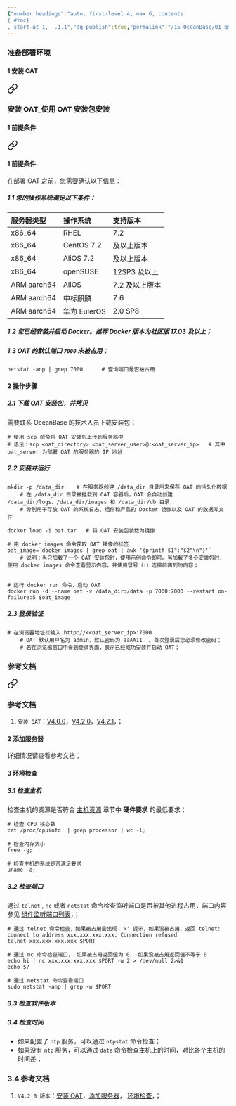 ```yaml
---
{"number headings":"auto, first-level 4, max 6, contents
{ #toc}
, start-at 1, _.1.1","dg-publish":true,"permalink":"/15_OceanBase/01_部署 OceanBase 数据库/部署，管理 OCP/准备部署环境/","dgPassFrontmatter":true}
---
```



### 准备部署环境
#### 1 安装 OAT 

<div class="transclusion internal-embed is-loaded"><a class="markdown-embed-link" href="/15-ocean-base/01-ocean-base/oat/oat-oat/" aria-label="Open link"><svg xmlns="http://www.w3.org/2000/svg" width="24" height="24" viewBox="0 0 24 24" fill="none" stroke="currentColor" stroke-width="2" stroke-linecap="round" stroke-linejoin="round" class="svg-icon lucide-link"><path d="M10 13a5 5 0 0 0 7.54.54l3-3a5 5 0 0 0-7.07-7.07l-1.72 1.71"></path><path d="M14 11a5 5 0 0 0-7.54-.54l-3 3a5 5 0 0 0 7.07 7.07l1.71-1.71"></path></svg></a><div class="markdown-embed">





### 安装 OAT_使用 OAT 安装包安装
#### 1 前提条件

<div class="transclusion internal-embed is-loaded"><a class="markdown-embed-link" href="/15-ocean-base/01-ocean-base/oat/oat-oat-all-in-one/#1" aria-label="Open link"><svg xmlns="http://www.w3.org/2000/svg" width="24" height="24" viewBox="0 0 24 24" fill="none" stroke="currentColor" stroke-width="2" stroke-linecap="round" stroke-linejoin="round" class="svg-icon lucide-link"><path d="M10 13a5 5 0 0 0 7.54.54l3-3a5 5 0 0 0-7.07-7.07l-1.72 1.71"></path><path d="M14 11a5 5 0 0 0-7.54-.54l-3 3a5 5 0 0 0 7.07 7.07l1.71-1.71"></path></svg></a><div class="markdown-embed">



#### 1 前提条件
在部署 OAT 之前，您需要确认以下信息：

##### 1.1 您的操作系统满足以下条件：
| 服务器类型   | 操作系统 |   支持版本 |
| :------------- | :---------- | :------------ |
| x86_64 |   RHEL   | 7.2  |    及以上版本 |
| x86_64  |   	CentOS 	7.2  |    及以上版本  |   
| x86_64  |   	AliOS 	7.2  |    及以上版本  |   
| x86_64  |   	openSUSE   |   	12SP3 及以上 |   
| ARM aarch64  |   	AliOS   |   	7.2 及以上版本 |   
| ARM aarch64  |   	中标麒麟  |   	7.6 |   
| ARM aarch64  |   	华为 EulerOS  |   	2.0 SP8 |   

##### 1.2 您已经安装并启动 Docker。推荐 Docker 版本为社区版 17.03 及以上；

##### 1.3 OAT 的默认端口 `7000` 未被占用；
```shell
netstat -anp | grep 7000      # 查询端口是否被占用
```



</div></div>


#### 2 操作步骤 
##### 2.1 下载 OAT 安装包，并拷贝
需要联系 OceanBase 的技术人员下载安装包；

```shell
# 使用 scp 命令将 OAT 安装包上传到服务器中
# 语法：scp <oat_directory> <oat_server_user>@:<oat_server_ip>   # 其中 oat_server 为部署 OAT 的服务器的 IP 地址

```


##### 2.2 安装并运行

```shell
mkdir -p /data_dir    # 在服务器创建 /data_dir 目录用来保存 OAT 的持久化数据
	# 在 /data_dir 目录被挂载到 OAT 容器后，OAT 会自动创建 /data_dir/logs、/data_dir/images 和 /data_dir/db 目录，
	# 分别用于存放 OAT 的系统日志、组件和产品的 Docker 镜像以及 OAT 的数据库文件

docker load -i oat.tar   # 将 OAT 安装包装载为镜像

# 用 docker images 命令获取 OAT 镜像的标签
oat_image=`docker images | grep oat | awk '{printf $1":"$2"\n"}'`
	# 说明：当只加载了一个 OAT 安装包时，使用示例命令即可。当加载了多个安装包时，使用 docker images 命令查看显示内容，并使用冒号（:）连接前两列的内容；


# 运行 docker run 命令，启动 OAT
docker run -d --name oat -v /data_dir:/data -p 7000:7000 --restart on-failure:5 $oat_image
```

##### 2.3 登录验证

```shell 
# 在浏览器地址栏输入 http://<<oat_server_ip>:7000
	# OAT 默认用户名为 admin，默认密码为 aaAA11__。首次登录后您必须修改密码；
	# 若在浏览器窗口中看到登录界面，表示已经成功安装并启动 OAT；
```



### 参考文档

<div class="transclusion internal-embed is-loaded"><a class="markdown-embed-link" href="/15-ocean-base/01-ocean-base/oat/oat-oat-all-in-one/#" aria-label="Open link"><svg xmlns="http://www.w3.org/2000/svg" width="24" height="24" viewBox="0 0 24 24" fill="none" stroke="currentColor" stroke-width="2" stroke-linecap="round" stroke-linejoin="round" class="svg-icon lucide-link"><path d="M10 13a5 5 0 0 0 7.54.54l3-3a5 5 0 0 0-7.07-7.07l-1.72 1.71"></path><path d="M14 11a5 5 0 0 0-7.54-.54l-3 3a5 5 0 0 0 7.07 7.07l1.71-1.71"></path></svg></a><div class="markdown-embed">



### 参考文档
1. `安装 OAT`：[V4.0.0](https://www.oceanbase.com/docs/enterprise-oat-doc-cn-10000000001092535)，[V4.2.0](https://www.oceanbase.com/docs/enterprise-oat-doc-cn-1000000000304881)，[V4.2.1](https://www.oceanbase.com/docs/enterprise-oat-doc-cn-1000000000762607)，；




</div></div>






</div></div>


#### 2 添加服务器
详细情况请查看参考文档；

#### 3 环境检查
##### 3.1 检查主机
检查主机的资源是否符合 [主机资源](https://www.oceanbase.com/docs/enterprise-oceanbase-ocp-cn-1000000000126433) 章节中 **硬件要求** 的最低要求；

```shell
# 检查 CPU 核心数
cat /proc/cpuinfo  | grep processor | wc -l;

# 检查内存大小
free -g;

# 检查主机的系统是否满足要求
uname -a;
```


##### 3.2 检查端口
通过 `telnet` , `nc` 或者 `netstat` 命令检查监听端口是否被其他进程占用，端口内容参见 [组件监听端口列表](https://www.oceanbase.com/docs/enterprise-oceanbase-ocp-cn-1000000000125646)，；

```shell
# 通过 telnet 命令检查，如果被占用会出现 '>' 提示，如果没被占用，返回 telnet: connect to address xxx.xxx.xxx.xxx: Connection refused
telnet xxx.xxx.xxx.xxx $PORT

# 通过 nc 命令检查端口， 如果被占用返回值为 0， 如果没被占用返回值不等于 0
echo hi | nc xxx.xxx.xxx.xxx $PORT -w 2 > /dev/null 2>&1
echo $?

# 通过 netstat 命令查看端口
sudo netstat -anp | grep -w $PORT
```


##### 3.3 检查软件版本

##### 3.4 检查时间
-   如果配置了 `ntp` 服务，可以通过 `ntpstat` 命令检查；
-   如果没有 `ntp` 服务，可以通过 `date` 命令检查主机上的时间，对比各个主机的时间差；

### 3.4 参考文档
1. `V4.2.0 版本`：[安装 OAT](https://www.oceanbase.com/docs/enterprise-oceanbase-ocp-cn-1000000000125877)，[添加服务器](https://www.oceanbase.com/docs/enterprise-oceanbase-ocp-cn-1000000000125878)， [环境检查](https://www.oceanbase.com/docs/enterprise-oceanbase-ocp-cn-1000000000125879)，；



